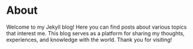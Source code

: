 # About

Welcome to my Jekyll blog! Here you can find posts about various topics that interest me. This blog serves as a platform for sharing my thoughts, experiences, and knowledge with the world. Thank you for visiting!